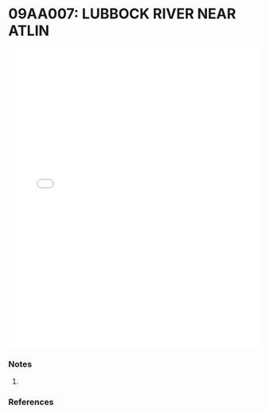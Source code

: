 # 09AA007: LUBBOCK RIVER NEAR ATLIN

<iframe src="/_static/stations/09AA007_fdc.html" width="100%" height="600" frameborder="0"></iframe>

### Notes
1. 

### References


